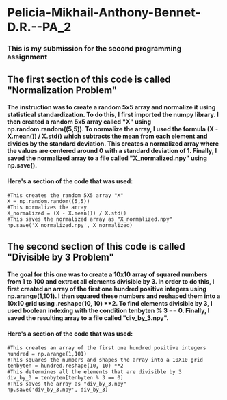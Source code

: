 # Pelicia-Mikhail-Anthony-Bennet-D.R.--PA_2
### This is my submission for the second programming assignment

## The first section of this code is called "Normalization Problem"
#### The instruction was to create a random 5x5 array and normalize it using statistical standardization. To do this, I first imported the numpy library. I then created a random 5x5 array called "X" using np.random.random((5,5)). To normalize the array, I used the formula (X - X.mean()) / X.std() which subtracts the mean from each element and divides by the standard deviation. This creates a normalized array where the values are centered around 0 with a standard deviation of 1. Finally, I saved the normalized array to a file called "X_normalized.npy" using np.save().
#### Here's a section of the code that was used:
````
#This creates the random 5X5 array "X"
X = np.random.random((5,5))
#This normalizes the array
X_normalized = (X - X.mean()) / X.std()
#This saves the normalized array as "X_normalized.npy"
np.save('X_normalized.npy', X_normalized)
````
## The second section of this code is called "Divisible by 3 Problem"
#### The goal for this one was to create a 10x10 array of squared numbers from 1 to 100 and extract all elements divisible by 3. In order to do this, I first created an array of the first one hundred positive integers using np.arange(1,101). I then squared these numbers and reshaped them into a 10x10 grid using .reshape(10, 10) **2. To find elements divisible by 3, I used boolean indexing with the condition tenbyten % 3 == 0. Finally, I saved the resulting array to a file called "div_by_3.npy".
#### Here's a section of the code that was used:
````
#This creates an array of the first one hundred positive integers
hundred = np.arange(1,101)
#This squares the numbers and shapes the array into a 10X10 grid
tenbyten = hundred.reshape(10, 10) **2
#This determines all the elements that are divisible by 3
div_by_3 = tenbyten[tenbyten % 3 == 0]
#This saves the array as "div_by_3.npy"
np.save('div_by_3.npy', div_by_3)
````
